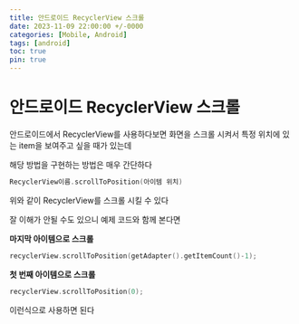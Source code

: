 ```yaml
---
title: 안드로이드 RecyclerView 스크롤
date: 2023-11-09 22:00:00 +/-0000
categories: [Mobile, Android]
tags: [android]
toc: true
pin: true
---
```


# 안드로이드 RecyclerView 스크롤

안드로이드에서 RecyclerView를 사용하다보면 화면을 스크롤 시켜서 특정 위치에 있는 item을 보여주고 싶을 때가 있는데

해당 방법을 구현하는 방법은 매우 간단하다

~~~kotlin
RecyclerView이름.scrollToPosition(아이템 위치)
~~~

위와 같이 RecyclerView를 스크롤 시킬 수 있다

잘 이해가 안될 수도 있으니 예제 코드와 함께 본다면

**마지막 아이템으로 스크롤**
~~~kotlin
recyclerView.scrollToPosition(getAdapter().getItemCount()-1);
~~~

**첫 번째 아이템으로 스크롤**
~~~kotlin
recyclerView.scrollToPosition(0);
~~~

이런식으로 사용하면 된다